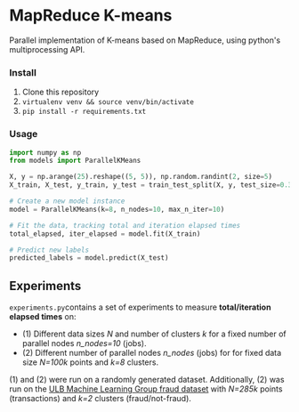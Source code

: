 # MapReduce K-means
Parallel implementation of K-means based on MapReduce, using python's multiprocessing API.

### Install
1. Clone this repository
2. ```virtualenv venv && source venv/bin/activate```
3. ```pip install -r requirements.txt```

### Usage
```python
import numpy as np
from models import ParallelKMeans

X, y = np.arange(25).reshape((5, 5)), np.random.randint(2, size=5)
X_train, X_test, y_train, y_test = train_test_split(X, y, test_size=0.33, random_state=42)

# Create a new model instance
model = ParallelKMeans(k=8, n_nodes=10, max_n_iter=10)

# Fit the data, tracking total and iteration elapsed times
total_elapsed, iter_elapsed = model.fit(X_train)

# Predict new labels
predicted_labels = model.predict(X_test)
```

## Experiments
```experiments.py```contains a set of experiments to measure **total/iteration elapsed times** on:
- (1) Different data sizes *N* and number of clusters *k* for a fixed number of parallel nodes *n_nodes=10* (jobs).
- (2) Different number of parallel nodes *n_nodes* (jobs) for for fixed data size *N=100k* points and *k=8* clusters.

(1) and (2) were run on a randomly generated dataset. Additionally, (2) was run on the [ULB Machine Learning Group fraud dataset](https://www.kaggle.com/mlg-ulb/creditcardfraud) with *N=285k* points (transactions) and *k=2* clusters (fraud/not-fraud).
